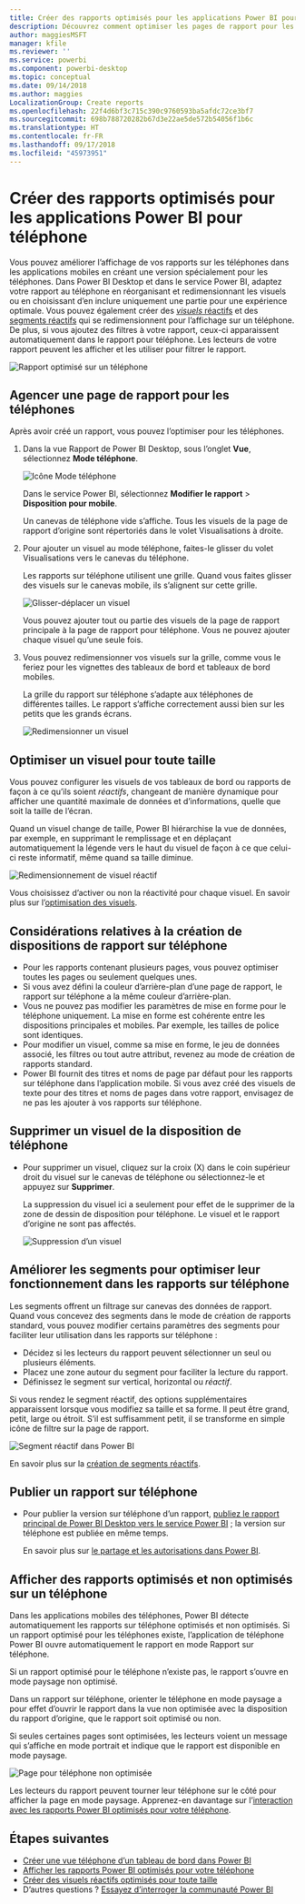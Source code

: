 ```yaml
---
title: Créer des rapports optimisés pour les applications Power BI pour téléphone
description: Découvrez comment optimiser les pages de rapport pour les applications de téléphone Power BI en créant une version du rapport spécialement pour les téléphones.
author: maggiesMSFT
manager: kfile
ms.reviewer: ''
ms.service: powerbi
ms.component: powerbi-desktop
ms.topic: conceptual
ms.date: 09/14/2018
ms.author: maggies
LocalizationGroup: Create reports
ms.openlocfilehash: 22f4d6bf3c715c390c9760593ba5afdc72ce3bf7
ms.sourcegitcommit: 698b788720282b67d3e22ae5de572b54056f1b6c
ms.translationtype: HT
ms.contentlocale: fr-FR
ms.lasthandoff: 09/17/2018
ms.locfileid: "45973951"
---
```

# <a name="create-reports-optimized-for-the-power-bi-phone-apps"></a>Créer des rapports optimisés pour les applications Power BI pour téléphone
Vous pouvez améliorer l’affichage de vos rapports sur les téléphones dans les applications mobiles en créant une version spécialement pour les téléphones. Dans Power BI Desktop et dans le service Power BI, adaptez votre rapport au téléphone en réorganisant et redimensionnant les visuels ou en choisissant d’en inclure uniquement une partie pour une expérience optimale. Vous pouvez également créer des [*visuels* réactifs](#optimize-a-visual-for-any-size) et des [segments réactifs](#enhance-slicers-to-to-work-well-in-phone-reports) qui se redimensionnent pour l’affichage sur un téléphone. De plus, si vous ajoutez des filtres à votre rapport, ceux-ci apparaissent automatiquement dans le rapport pour téléphone. Les lecteurs de votre rapport peuvent les afficher et les utiliser pour filtrer le rapport.

![Rapport optimisé sur un téléphone](media/desktop-create-phone-report/desktop-create-phone-report-1.png)

## <a name="lay-out-a-report-page-for-the-phone"></a>Agencer une page de rapport pour les téléphones

Après avoir créé un rapport, vous pouvez l’optimiser pour les téléphones.

1. Dans la vue Rapport de Power BI Desktop, sous l’onglet **Vue**, sélectionnez **Mode téléphone**.  
   
    ![Icône Mode téléphone](media/desktop-create-phone-report/desktop-create-phone-report-3.png)
   
    Dans le service Power BI, sélectionnez **Modifier le rapport** > **Disposition pour mobile**.

    Un canevas de téléphone vide s’affiche. Tous les visuels de la page de rapport d’origine sont répertoriés dans le volet Visualisations à droite.

3. Pour ajouter un visuel au mode téléphone, faites-le glisser du volet Visualisations vers le canevas du téléphone.
   
    Les rapports sur téléphone utilisent une grille. Quand vous faites glisser des visuels sur le canevas mobile, ils s’alignent sur cette grille.
   
    ![Glisser-déplacer un visuel](media/desktop-create-phone-report/desktop-create-phone-report-4.gif)
   
    Vous pouvez ajouter tout ou partie des visuels de la page de rapport principale à la page de rapport pour téléphone. Vous ne pouvez ajouter chaque visuel qu’une seule fois.

4. Vous pouvez redimensionner vos visuels sur la grille, comme vous le feriez pour les vignettes des tableaux de bord et tableaux de bord mobiles.
   
   La grille du rapport sur téléphone s’adapte aux téléphones de différentes tailles. Le rapport s’affiche correctement aussi bien sur les petits que les grands écrans.
   
   ![Redimensionner un visuel](media/desktop-create-phone-report/desktop-create-phone-report-5.gif)

## <a name="optimize-a-visual-for-any-size"></a>Optimiser un visuel pour toute taille
Vous pouvez configurer les visuels de vos tableaux de bord ou rapports de façon à ce qu’ils soient *réactifs*, changeant de manière dynamique pour afficher une quantité maximale de données et d’informations, quelle que soit la taille de l’écran. 

Quand un visuel change de taille, Power BI hiérarchise la vue de données, par exemple, en supprimant le remplissage et en déplaçant automatiquement la légende vers le haut du visuel de façon à ce que celui-ci reste informatif, même quand sa taille diminue.

![Redimensionnement de visuel réactif](media/desktop-create-phone-report/desktop-create-phone-report-6.gif)

Vous choisissez d’activer ou non la réactivité pour chaque visuel. En savoir plus sur l’[optimisation des visuels](visuals/desktop-create-responsive-visuals.md).

## <a name="considerations-when-creating-phone-report-layouts"></a>Considérations relatives à la création de dispositions de rapport sur téléphone
* Pour les rapports contenant plusieurs pages, vous pouvez optimiser toutes les pages ou seulement quelques unes. 
* Si vous avez défini la couleur d’arrière-plan d’une page de rapport, le rapport sur téléphone a la même couleur d’arrière-plan.
* Vous ne pouvez pas modifier les paramètres de mise en forme pour le téléphone uniquement. La mise en forme est cohérente entre les dispositions principales et mobiles. Par exemple, les tailles de police sont identiques.
* Pour modifier un visuel, comme sa mise en forme, le jeu de données associé, les filtres ou tout autre attribut, revenez au mode de création de rapports standard.
* Power BI fournit des titres et noms de page par défaut pour les rapports sur téléphone dans l’application mobile. Si vous avez créé des visuels de texte pour des titres et noms de pages dans votre rapport, envisagez de ne pas les ajouter à vos rapports sur téléphone.     

## <a name="remove-a-visual-from-the-phone-layout"></a>Supprimer un visuel de la disposition de téléphone
* Pour supprimer un visuel, cliquez sur la croix (X) dans le coin supérieur droit du visuel sur le canevas de téléphone ou sélectionnez-le et appuyez sur **Supprimer**.
  
   La suppression du visuel ici a seulement pour effet de le supprimer de la zone de dessin de disposition pour téléphone. Le visuel et le rapport d’origine ne sont pas affectés.
  
   ![Suppression d’un visuel](media/desktop-create-phone-report/desktop-create-phone-report-7.gif)

## <a name="enhance-slicers-to-work-well-in-phone-reports"></a>Améliorer les segments pour optimiser leur fonctionnement dans les rapports sur téléphone
Les segments offrent un filtrage sur canevas des données de rapport. Quand vous concevez des segments dans le mode de création de rapports standard, vous pouvez modifier certains paramètres des segments pour faciliter leur utilisation dans les rapports sur téléphone :

* Décidez si les lecteurs du rapport peuvent sélectionner un seul ou plusieurs éléments.
* Placez une zone autour du segment pour faciliter la lecture du rapport.
* Définissez le segment sur vertical, horizontal ou *réactif*. 

Si vous rendez le segment réactif, des options supplémentaires apparaissent lorsque vous modifiez sa taille et sa forme. Il peut être grand, petit, large ou étroit. S’il est suffisamment petit, il se transforme en simple icône de filtre sur la page de rapport. 

![Segment réactif dans Power BI](media/desktop-create-phone-report/desktop-create-phone-report-8.png)

En savoir plus sur la [création de segments réactifs](power-bi-slicer-filter-responsive.md).

## <a name="publish-a-phone-report"></a>Publier un rapport sur téléphone
* Pour publier la version sur téléphone d’un rapport, [publiez le rapport principal de Power BI Desktop vers le service Power BI](desktop-upload-desktop-files.md) ; la version sur téléphone est publiée en même temps.
  
    En savoir plus sur [le partage et les autorisations dans Power BI](service-how-to-collaborate-distribute-dashboards-reports.md).

## <a name="view-optimized-and-unoptimized-reports-on-a-phone"></a>Afficher des rapports optimisés et non optimisés sur un téléphone
Dans les applications mobiles des téléphones, Power BI détecte automatiquement les rapports sur téléphone optimisés et non optimisés. Si un rapport optimisé pour les téléphones existe, l’application de téléphone Power BI ouvre automatiquement le rapport en mode Rapport sur téléphone.

Si un rapport optimisé pour le téléphone n’existe pas, le rapport s’ouvre en mode paysage non optimisé.  

Dans un rapport sur téléphone, orienter le téléphone en mode paysage a pour effet d’ouvrir le rapport dans la vue non optimisée avec la disposition du rapport d’origine, que le rapport soit optimisé ou non.

Si seules certaines pages sont optimisées, les lecteurs voient un message qui s’affiche en mode portrait et indique que le rapport est disponible en mode paysage.

![Page pour téléphone non optimisée](media/desktop-create-phone-report/desktop-create-phone-report-9.png)

Les lecteurs du rapport peuvent tourner leur téléphone sur le côté pour afficher la page en mode paysage. Apprenez-en davantage sur l’[interaction avec les rapports Power BI optimisés pour votre téléphone](consumer/mobile/mobile-apps-view-phone-report.md).

## <a name="next-steps"></a>Étapes suivantes
* [Créer une vue téléphone d’un tableau de bord dans Power BI](service-create-dashboard-mobile-phone-view.md)
* [Afficher les rapports Power BI optimisés pour votre téléphone](consumer/mobile/mobile-apps-view-phone-report.md)
* [Créer des visuels réactifs optimisés pour toute taille](visuals/desktop-create-responsive-visuals.md)
* D’autres questions ? [Essayez d’interroger la communauté Power BI](http://community.powerbi.com/)


